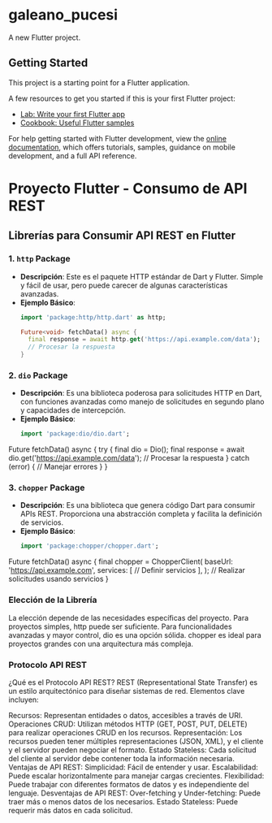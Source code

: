 # galeano_pucesi

A new Flutter project.

## Getting Started

This project is a starting point for a Flutter application.

A few resources to get you started if this is your first Flutter project:

- [Lab: Write your first Flutter app](https://docs.flutter.dev/get-started/codelab)
- [Cookbook: Useful Flutter samples](https://docs.flutter.dev/cookbook)

For help getting started with Flutter development, view the
[online documentation](https://docs.flutter.dev/), which offers tutorials,
samples, guidance on mobile development, and a full API reference.


# Proyecto Flutter - Consumo de API REST

## Librerías para Consumir API REST en Flutter

### 1. `http` Package

- **Descripción**: Este es el paquete HTTP estándar de Dart y Flutter. Simple y fácil de usar, pero puede carecer de algunas características avanzadas.
- **Ejemplo Básico**:
  ```dart
  import 'package:http/http.dart' as http;

  Future<void> fetchData() async {
    final response = await http.get('https://api.example.com/data');
    // Procesar la respuesta
  }
  
### 2. `dio` Package

- **Descripción**: Es una biblioteca poderosa para solicitudes HTTP en Dart, con funciones avanzadas como manejo de solicitudes en segundo plano y capacidades de intercepción.
- **Ejemplo Básico**:
  ```dart
  import 'package:dio/dio.dart';

Future<void> fetchData() async {
  try {
    final dio = Dio();
    final response = await dio.get('https://api.example.com/data');
    // Procesar la respuesta
  } catch (error) {
    // Manejar errores
  }
}

### 3. `chopper` Package

- **Descripción**:  Es una biblioteca que genera código Dart para consumir APIs REST. Proporciona una abstracción completa y facilita la definición de servicios.
- **Ejemplo Básico**:
  ```dart
  import 'package:chopper/chopper.dart';

Future<void> fetchData() async {
  final chopper = ChopperClient(
    baseUrl: 'https://api.example.com',
    services: [
      // Definir servicios
    ],
  );
  // Realizar solicitudes usando servicios
}

### Elección de la Librería
La elección depende de las necesidades específicas del proyecto. Para proyectos simples, http puede ser suficiente. Para funcionalidades avanzadas y mayor control, dio es una opción sólida. chopper es ideal para proyectos grandes con una arquitectura más compleja.

### Protocolo API REST
¿Qué es el Protocolo API REST?
REST (Representational State Transfer) es un estilo arquitectónico para diseñar sistemas de red. Elementos clave incluyen:

Recursos: Representan entidades o datos, accesibles a través de URI.
Operaciones CRUD: Utilizan métodos HTTP (GET, POST, PUT, DELETE) para realizar operaciones CRUD en los recursos.
Representación: Los recursos pueden tener múltiples representaciones (JSON, XML), y el cliente y el servidor pueden negociar el formato.
Estado Stateless: Cada solicitud del cliente al servidor debe contener toda la información necesaria.
Ventajas de API REST:
Simplicidad: Fácil de entender y usar.
Escalabilidad: Puede escalar horizontalmente para manejar cargas crecientes.
Flexibilidad: Puede trabajar con diferentes formatos de datos y es independiente del lenguaje.
Desventajas de API REST:
Over-fetching y Under-fetching: Puede traer más o menos datos de los necesarios.
Estado Stateless: Puede requerir más datos en cada solicitud.